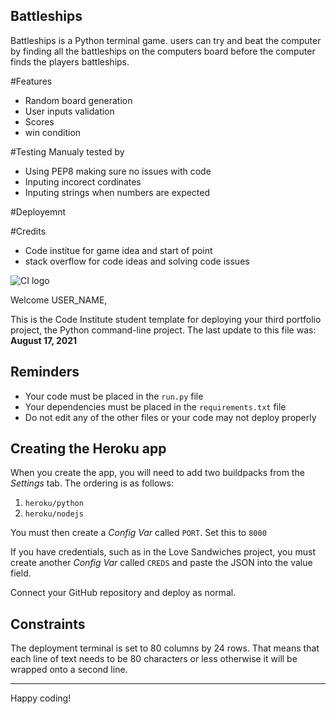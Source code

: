 ## Battleships
Battleships is a Python terminal game.
users can try and beat the computer by finding all the battleships on the computers board 
before the computer finds the players battleships.



#Features
* Random board generation 
* User inputs validation
* Scores 
* win condition 

#Testing
Manualy tested by
* Using PEP8 making sure no issues with code
* Inputing incorect cordinates 
* Inputing strings when numbers are expected 

#Deployemnt


#Credits
* Code institue for game idea and start of point 
* stack overflow for code ideas and solving code issues





![CI logo](https://codeinstitute.s3.amazonaws.com/fullstack/ci_logo_small.png)

Welcome USER_NAME,

This is the Code Institute student template for deploying your third portfolio project, the Python command-line project. The last update to this file was: **August 17, 2021**

## Reminders

* Your code must be placed in the `run.py` file
* Your dependencies must be placed in the `requirements.txt` file
* Do not edit any of the other files or your code may not deploy properly

## Creating the Heroku app

When you create the app, you will need to add two buildpacks from the _Settings_ tab. The ordering is as follows:

1. `heroku/python`
2. `heroku/nodejs`

You must then create a _Config Var_ called `PORT`. Set this to `8000`

If you have credentials, such as in the Love Sandwiches project, you must create another _Config Var_ called `CREDS` and paste the JSON into the value field.

Connect your GitHub repository and deploy as normal.

## Constraints

The deployment terminal is set to 80 columns by 24 rows. That means that each line of text needs to be 80 characters or less otherwise it will be wrapped onto a second line.

-----
Happy coding!